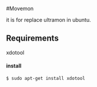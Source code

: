 #Movemon

it is for replace ultramon in ubuntu.


## Requirements

xdotool


#### install

```
$ sudo apt-get install xdotool
```
